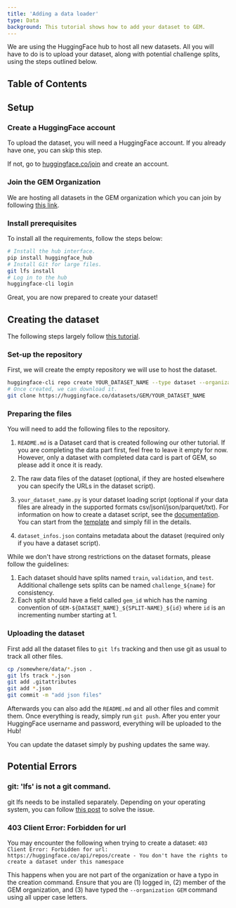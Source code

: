 ```yaml
---
title: 'Adding a data loader'
type: Data
background: This tutorial shows how to add your dataset to GEM.
---
```


We are using the HuggingFace hub to host all new datasets. All you will have to do is to upload your dataset, along with potential challenge splits, using the steps outlined below.


## Table of Contents



## Setup

### Create a HuggingFace account

To upload the dataset, you will need a HuggingFace account. If you already have one, you can skip this step.

If not, go to [huggingface.co/join](huggingface.co/join) and create an account.

### Join the GEM Organization

We are hosting all datasets in the GEM organization which you can join by following [this link](https://huggingface.co/organizations/GEM/share/PDrZPZBSZTtlPlsgCCYfTCbrQAOgrUNZmk).

### Install prerequisites


To install all the requirements, follow the steps below:


```bash
# Install the hub interface.
pip install huggingface_hub
# Install Git for large files.
git lfs install
# Log in to the hub
huggingface-cli login
```

Great, you are now prepared to create your dataset!

## Creating the dataset

The following steps largely follow [this tutorial](https://huggingface.co/docs/datasets/share.html#add-a-community-dataset).

### Set-up the repository

First, we will create the empty repository we will use to host the dataset.

```bash
huggingface-cli repo create YOUR_DATASET_NAME --type dataset --organization GEM
# Once created, we can download it.
git clone https://huggingface.co/datasets/GEM/YOUR_DATASET_NAME
```

### Preparing the files

You will need to add the following files to the repository.


1) `README.md` is a Dataset card that is created following our other tutorial. If you are completing the data part first, feel free to leave it empty for now. However, only a dataset with completed data card is part of GEM, so please add it once it is ready.

2) The raw data files of the dataset (optional, if they are hosted elsewhere you can specify the URLs in the dataset script).

3) `your_dataset_name.py` is your dataset loading script (optional if your data files are already in the supported formats csv/jsonl/json/parquet/txt). For information on how to create a dataset script, see the [documentation](https://huggingface.co/docs/datasets/dataset_script.html). You can start from the [template](https://github.com/huggingface/datasets/blob/master/templates/new_dataset_script.py) and simply fill in the details.

4) `dataset_infos.json` contains metadata about the dataset (required only if you have a dataset script).


While we don't have strong restrictions on the dataset formats, please follow the guidelines:
1) Each dataset should have splits named `train`, `validation`, and `test`. Additional challenge sets splits can be named `challenge_${name}` for consistency.
2) Each split should have a field called `gem_id` which has the naming convention of `GEM-${DATASET_NAME}_${SPLIT-NAME}_${id}` where `id` is an incrementing number starting at 1.

### Uploading the dataset

First add all the dataset files to `git lfs` tracking and then use git as usual to track all other files.

```bash
cp /somewhere/data/*.json .
git lfs track *.json
git add .gitattributes
git add *.json
git commit -m "add json files"
```

Afterwards you can also add the `README.md` and all other files and commit them. Once everything is ready, simply run `git push`. After you enter your HuggingFace username and password, everything will be uploaded to the Hub!

You can update the dataset simply by pushing updates the same way.

## Potential Errors


### git: 'lfs' is not a git command.

git lfs needs to be installed separately. Depending on your operating system, you can follow [this post](https://stackoverflow.com/questions/48734119/git-lfs-is-not-a-git-command-unclear) to solve the issue.

### 403 Client Error: Forbidden for url

You may encounter the following when trying to create a dataset:
`403 Client Error: Forbidden for url: https://huggingface.co/api/repos/create - You don't have the rights to create a dataset under this namespace`

This happens when you are not part of the organization or have a typo in the creation command. Ensure that you are (1) logged in, (2) member of the GEM organization, and (3) have typed the `--organization GEM` command using all upper case letters.

